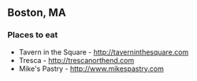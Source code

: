 
## Boston, MA

### Places to eat
- Tavern in the Square - http://taverninthesquare.com
- Tresca - http://trescanorthend.com
- Mike's Pastry - http://www.mikespastry.com
